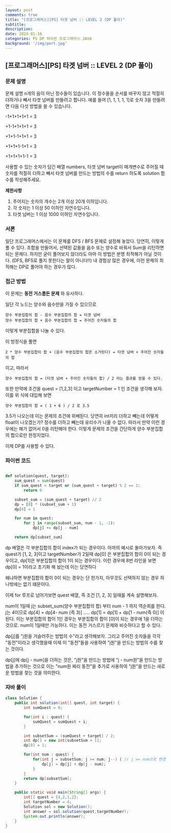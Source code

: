 ```yaml
---
layout: post
comments: true
title: "[프로그래머스][PS] 타겟 넘버 :: LEVEL 2 (DP 풀이)"
subtitle: 
description: 
date: 2024-01-16
categories: PS DP 파이썬 프로그래머스 JAVA
background: '/img/port.jpg'
---
```



## [프로그래머스][PS] 타겟 넘버 :: LEVEL 2 (DP 풀이)

### 문제 설명

문제 설명
n개의 음이 아닌 정수들이 있습니다. 이 정수들을 순서를 바꾸지 않고 적절히 더하거나 빼서 타겟 넘버를 만들려고 합니다. 예를 들어 [1, 1, 1, 1, 1]로 숫자 3을 만들려면 다음 다섯 방법을 쓸 수 있습니다.

-1+1+1+1+1 = 3

+1-1+1+1+1 = 3

+1+1-1+1+1 = 3

+1+1+1-1+1 = 3

+1+1+1+1-1 = 3

사용할 수 있는 숫자가 담긴 배열 numbers, 타겟 넘버 target이 매개변수로 주어질 때 숫자를 적절히 더하고 빼서 타겟 넘버를 만드는 방법의 수를 return 하도록 solution 함수를 작성해주세요.

**제한사항**

1. 주어지는 숫자의 개수는 2개 이상 20개 이하입니다.
2. 각 숫자는 1 이상 50 이하인 자연수입니다.
3. 타겟 넘버는 1 이상 1000 이하인 자연수입니다.

### 서론

일단 프로그래머스에서는 이 문제를 DFS / BFS 문제로 설정해 놓았다. 당연히, 이렇게 풀 수 있다. 
조합을 만들어서, 선택된 값들을 음수 또는 양수로 바꿔서 Sum을 리턴하면 되는 문제다.
하지만 굳이 풀어보지 않더라도 아마 이 방법은 분명 최적해가 아닐 것이다. (DFS, BFS로 풀지 못한다는 말이 아니다!!) 
내 경험상 많은 경우에, 이런 문제의 최적해는 DP로 풀어야 하는 경우가 많다.

### 접근 방법

이 문제는 **동전 거스름돈 문제** 와 유사하다.

일단 각 노드는 양수와 음수만을 가질 수 있으므로 

    양수 부분집합의 합 - 음수 부분집합의 합 = 타겟 넘버
    양수 부분집합의 합 + 음수 부분집합의 합 = 주어진 숫자들의 합

이렇게 부분집합을 나눌 수 있다.

이 방정식을 풀면

    2 * 양수 부분집합이 합 + (음수 부분집합의 합은 소거된다) = 타겟 넘버 + 주어진 숫자들의 합  

이고, 따라서

    양수 부분집합의 합 = (타겟 넘버 + 주어진 숫자들의 합) / 2 라는 결과를 얻을 수 있다.

또한 만약에 조건을 quest = [1,2,3] 이고 targetNumber = 1 인 조건을 생각해 보자.
이를 위 식에 대입해 보면

    양수 부분집합의 합 = ( 1 + 6 ) / 2 로 3.5

3.5가 나오는데 이는 문제의 조건에 위배된다. 당연히 int끼리 더하고 빼는데 어떻게 float이 나오겠는가? 정수를 더하고 빼는데 유리수가 나올 수 없다.
따라서 만약 이런 경우에는 해가 없어서 0을 리턴해야 한다. 이렇게 문제의 조건을 간단하게 양수 부분집합의 합으로만 한정지었다.

이제 DP를 사용할 수 있다.


### 파이썬 코드

~~~ python

def solution(quest, target):
    sum_quest = sum(quest)
    if sum_quest < target or (sum_quest + target) % 2 == 1:
        return 0

    subset_sum = (sum_quest + target) // 2
    dp = [0] * (subset_sum + 1)
    dp[0] = 1

    for num in quest:
        for j in range(subset_sum, num - 1, -1):
            dp[j] += dp[j - num]

    return dp[subset_sum]

~~~

dp 배열은 각 부분집합의 합이 index가 되는 경우이다. 아까의 예시로 돌아가보자. 즉 quest가 [1, 2, 3]이고 targetNumber가 2일때
dp[0] 은 부분집합의 합이 0이 되는 경우이고, dp[1]은 부분집합의 합이 1이 되는 경우이다. 이런 경우에 8번 라인을 보면 dp[0] = 1이라고 초기화 해 놨는데 이는 당연하다

왜냐하면 부분집합의 합이 0이 되는 경우는 단 한가지, 아무것도 선택하지 않는 경우 하나밖에는 없기 떄문이다.

이제 for 루프로 넘어가보면 quest 배열, 즉 조건 [1, 2, 3] 일때를 계속 설명해보자.

num이 1일때 j는 subset_sum(양수 부분집합의 합) 부터 num - 1 까지 역순회를 한다. j는 4이므로
dp[4] = dp[4- num (즉 3)] ..... dp[1] = dp[1] + dp[1 - num(즉 0)] 이 된다. 이는 부분집합의 합이 1인 경우는 부분집합의 합이 [0]이 되는 경우에 1을 더하는 것으로. num이 1일때만 가능하다. 이는 동전 거스르기 문제와 비슷하다고 할 수 있다.

dp[j]를 "j원을 거슬러주는 방법의 수"라고 생각해보자. 그리고 주어진 숫자들을 각각 "동전"이라고 생각했을때 이제 이 "동전"들을 사용하여 "j원"을 만드는 방법의 수를 찾는 것이다.

dp[j]에 dp[j - num]을 더하는 것은, "j원"을 만드는 방법에 "j - num원"을 만드는 방법을 추가하는 것으로 이는 "num원 짜리 동전"을 추가로 사용하여 "j원"을 만드는 새로운 방법을 찾는 것을 의미한다.


### 자바 풀이

~~~ java
class Solution {
    public int solution(int[] quest, int target) {
        int sumQuest = 0;

        for(int i : quest) {
            sumQuest = sumQuest + i;
        }

        int subsetSum = (sumQuest + target) / 2;
        int dp[] = new int[subsetSum + 1];
        dp[0] = 1;

        for(int num : quest) {
            for(int j = subsetSum; j >= num; j--) { // j >= num으로 변경
                dp[j] = dp[j] + dp[j - num];
            }
        }
        return dp[subsetSum];
    }

    public static void main(String[] args) {
        int[] quest = {4,2,1,2};
        int targetNumber = 4;
        Solution sol = new Solution();
        int answer = sol.solution(quest,targetNumber); 
        System.out.println(answer);
    }
}
~~~